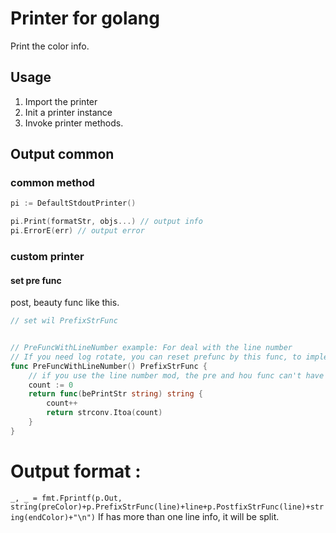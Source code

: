 # Printer for golang

Print the color info.

## Usage
1. Import the printer
2. Init a printer instance
3. Invoke printer methods.

## Output common

### common method
```go
pi := DefaultStdoutPrinter()

pi.Print(formatStr, objs...) // output info
pi.ErrorE(err) // output error
```

### custom printer

#### set pre func

post, beauty func like this.

```go
// set wil PrefixStrFunc


// PreFuncWithLineNumber example: For deal with the line number
// If you need log rotate, you can reset prefunc by this func, to implement: to write different file from zero line
func PreFuncWithLineNumber() PrefixStrFunc {
    // if you use the line number mod, the pre and hou func can't have any \n
    count := 0
    return func(bePrintStr string) string {
        count++
        return strconv.Itoa(count)
    }
}
```

# Output format :
`_, _ = fmt.Fprintf(p.Out, string(preColor)+p.PrefixStrFunc(line)+line+p.PostfixStrFunc(line)+string(endColor)+"\n")`
If has more than one line info, it will be split.